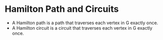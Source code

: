 # Hamilton Path and Circuits

* A Hamilton path is a path that traverses each vertex in G exactly once.
* A Hamilton circuit is a circuit that traverses each vertex in G exactly once.

